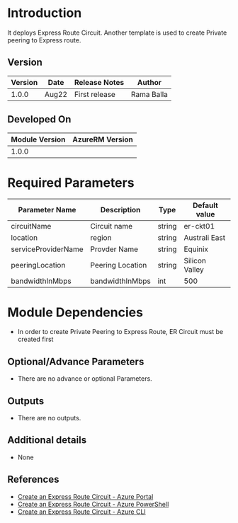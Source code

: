 # Introduction 
It deploys Express Route Circuit. Another template is used to create Private peering to Express route. 


## Version
| Version | Date | Release Notes | Author
|---|---|---|---|
| 1.0.0 | Aug22 | First release | Rama Balla


## Developed On
| Module Version | AzureRM Version |
|---|---|
| 1.0.0 | |


# Required Parameters
| Parameter Name | Description | Type | Default value |
|---|---|---|---|
| circuitName | Circuit name  | string | er-ckt01
| location | region | string | Australi East |
| serviceProviderName | Provder Name | string | Equinix
| peeringLocation | Peering Location | string | Silicon Valley
| bandwidthInMbps | bandwidthInMbps | int | 500


# Module Dependencies
- In order to create Private Peering to Express Route, ER Circuit must be created first


## Optional/Advance Parameters
- There are no advance or optional Parameters.

## Outputs
- There are no outputs.


## Additional details
- None


## References
- [Create an Express Route Circuit - Azure Portal](https://docs.microsoft.com/en-us/azure/expressroute/expressroute-howto-circuit-portal-resource-manager)
- [Create an Express Route Circuit - Azure PowerShell](https://docs.microsoft.com/en-us/azure/expressroute/expressroute-howto-circuit-arm)
- [Create an Express Route Circuit - Azure CLI](https://docs.microsoft.com/en-us/azure/expressroute/howto-circuit-cli)